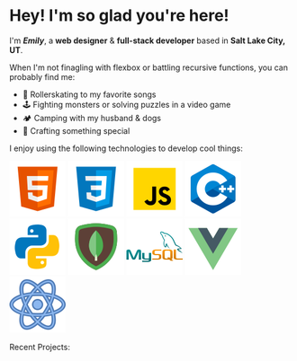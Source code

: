 # Hey! I'm so glad you're here!

I'm ***Emily***, a **web designer** & **full-stack developer** based in **Salt Lake City, UT**.

When I'm not finagling with flexbox or battling recursive functions, you can probably find me:

- 🎵 Rollerskating to my favorite songs
- 🕹️ Fighting monsters or solving puzzles in a video game
- 🏕️ Camping with my husband & dogs
- 🎨 Crafting something special

I enjoy using the following technologies to develop cool things:

![HTML](./assets/images/html.svg)
![CSS](./assets/images/css.svg)
![JavaScript](./assets/images/js.svg)
![C++](./assets/images/cplusplus.svg)
![Python](./assets/images/python.svg)
![MongoDB](./assets/images/mongodb.svg)
![MySQL](./assets/images/mysql.svg)
![VueJS](./assets/images/vuejs.svg)
![React](./assets/images/react.svg)

Recent Projects:

<!-- - 🔭 I’m currently working on 50/50 Database Site
- 🌱 I’m currently learning AWS
- 💬 Ask me about web design + development!
- 📫 How to reach me: emily-rivera.tech
- 😄 Pronouns: She/Her
- ⚡ Fun fact: I love to rollerskate! 🛼 -->

[website]: https://emily-rivera.tech/
[linkedin]: https://www.linkedin.com/in/emily-rivera-75ba6a232/
[dribbble]: https://dribbble.com/emily-rivera
[github]: https://github.com/emily-rivera
